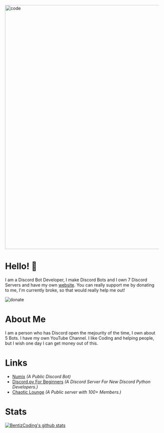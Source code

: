 <!--
**BenitzCoding/BenitzCoding** is a ✨ _special_ ✨ repository because its `README.md` (this file) appears on your GitHub profile.

Here are some ideas to get you started:

- 🔭 I’m currently working on ...
- 🌱 I’m currently learning ...
- 👯 I’m looking to collaborate on ...
- 🤔 I’m looking for help with ...
- 💬 Ask me about ...
- 📫 How to reach me: ...
- 😄 Pronouns: ...
- ⚡ Fun fact: ...
-->

<img alt="code" width="800px" src="https://i.ibb.co/rcW8FzW/carbon-1.png" />

# Hello! 👋

I am a Discord Bot Developer, I make Discord Bots and I own 7 Discord Servers and have my own [website](https://benitz.me). You can really support me by donating to me, I'm currently broke, so that would really help me out!

<img alt="donate" src="https://www.paypalobjects.com/en_US/i/btn/btn_donateCC_LG.gif" href="https://www.paypal.com/donate?business=benitzoriginal%40yahoo.com&no_recurring=0&currency_code=USD" />

# About Me

I am a person who has Discord open the mejourity of the time, I own about 5 Bots. I have my own YouTube Channel. I like Coding and helping people, but I wish one day I can get money out of this.

# Links

- [Numix](https://numix.xyz) *(A Public Discord Bot)*
- [Discord.py For Beginners](https://discord.gg/SWk9de3kys) *(A Discord Server For New Discord Python Developers.)*
- [Chaotic Lounge](https://discord.gg/hfctyZ5) *(A Public server with 100+ Members.)*

# Stats

[![BentizCoding's github stats](https://github-readme-stats.vercel.app/api?username=BenitzCoding&count_private=true&include_all_commits=true&theme=simple)](https://benitz.me)
